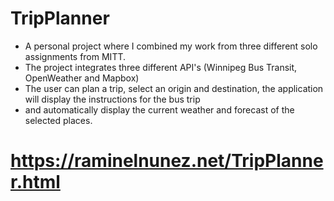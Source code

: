 # TripPlanner
* A personal project where I combined my work from three different solo assignments from MITT.
* The project integrates three different API's (Winnipeg Bus Transit, OpenWeather and Mapbox)
* The user can plan a trip, select an origin and destination, the application will display the instructions for the bus trip 
* and automatically display the current weather and forecast of the selected places.
# https://raminelnunez.net/TripPlanner.html
